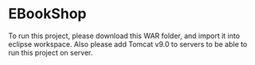 # EBookShop
To run this project, please download this WAR folder, and import it into eclipse workspace. Also please add Tomcat v9.0 to servers to be able to run this project on server.
